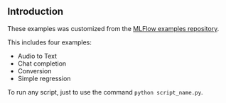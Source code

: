 ## Introduction
These examples was customized from the [MLFlow examples repository](https://github.com/mlflow/mlflow/tree/master/examples). 

This includes four examples:
- Audio to Text
- Chat completion
- Conversion
- Simple regression

To run any script, just to use the command `python script_name.py`.